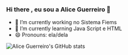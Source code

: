 ### Hi there , eu sou a Alice Guerreiro 🤗

- 🔭 I’m currently working  no Sistema Fiems
- 🌱 I’m currently learning  Java Script e HTML
- 😄 Pronouns: ela/dela

![Alice Guerreiro's GitHub stats](https://github-readme-stats.vercel.app/api?username=aliceguerreiro&show_icons=true&theme=radical)
